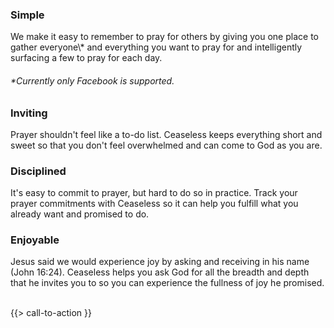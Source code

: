 
<section id="features" class="box special features">
  <div class="features-row">
    <section>
      <span class="icon major fa-bolt accent5"></span>
      <h3>Simple</h3>
      <p>We make it easy to remember to pray for others by giving you one place to gather everyone\* and everything you want to pray for and intelligently surfacing a few to pray for each day.</p>
      <h6>*Currently only Facebook is supported.</h6>
    </section>
    <section>
      <span class="icon major fa-picture-o accent3"></span>
      <h3>Inviting</h3>
      <p>Prayer shouldn't feel like a to-do list. Ceaseless keeps everything short and sweet so that you don't feel overwhelmed and can come to God as you are.</p>
    </section>
  </div>
  <div class="features-row">
    <section>
      <span class="icon major fa-university accent4"></span>
      <h3>Disciplined</h3>
      <p>It's easy to commit to prayer, but hard to do so in practice. Track your prayer commitments with Ceaseless so it can help you fulfill what you already want and promised to do.</p>
    </section>
    <section>
      <span class="icon major fa-heart accent2"></span>
      <h3>Enjoyable</h3>
      <p>Jesus said we would experience joy by asking and receiving in his name (John 16:24). Ceaseless helps you ask God for all the breadth and depth that he invites you to so you can experience the fullness of joy he promised.</p>
    </section>
  </div>
  <br/>
  {{> call-to-action }}
</section>
